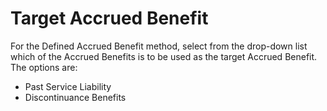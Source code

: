 # Target Accrued Benefit

For the Defined Accrued Benefit method, select from the drop-down list
which of the Accrued Benefits is to be used as the target Accrued
Benefit. The options are:

-   Past Service Liability
-   Discontinuance Benefits
